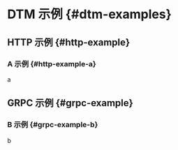 # DTM 示例 {#dtm-examples}

## HTTP 示例 {#http-example}

### A 示例 {#http-example-a}

a

## GRPC 示例 {#grpc-example}

### B 示例 {#grpc-example-b}

b
